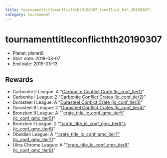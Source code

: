 ```yaml
---
title: tournamenttitleconflicthth20190307 (conflict_hth_20190307)
category: tournament
---
```

# tournamenttitleconflicthth20190307

  * Planet: planet8
  * Start date: 2019-03-07
  * End date: 2019-03-13

## Rewards

  * Carbonite II League: A "[Carbonite Conflict Crate (lc_conf_tier1)](lc_conf_tier1.html)"
  * Carbonite I League: 2 "[Carbonite Conflict Crates (lc_conf_tier2)](lc_conf_tier2.html)"
  * Durasteel I League: A "[Durasteel Conflict Crate (lc_conf_tier3)](lc_conf_tier3.html)"
  * Durasteel II League: 2 "[Durasteel Conflict Crates (lc_conf_tier4)](lc_conf_tier4.html)"
  * Bronzium II League: A "["crate_title_lc_conf_gmc_tier5" (lc_conf_gmc_tier5)](lc_conf_gmc_tier5.html)"
  * Bronzium I League: 2 "["crate_title_lc_conf_gmc_tier6"s (lc_conf_gmc_tier6)](lc_conf_gmc_tier6.html)"
  * Obsidian League: A "["crate_title_lc_conf_gmc_tier7" (lc_conf_gmc_tier7)](lc_conf_gmc_tier7.html)"
  * Ultra Chrome League: A "["crate_title_lc_conf_gmc_tier8" (lc_conf_gmc_tier8)](lc_conf_gmc_tier8.html)"
